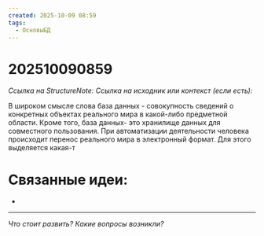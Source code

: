 ```yaml
---
created: 2025-10-09 08:59
tags:
  - ОсновыБД
---
```

# 202510090859
*Ссылка на StructureNote:*
*Ссылка на исходник или контекст (если есть):* 

В широком смысле слова база данных - совокупность сведений о конкретных объектах реального мира в какой-либо предметной области.
Кроме того, база данных- это хранилище данных для совместного пользования.
При автоматизации деятельности человека происходит  перенос реального мира в электронный формат. Для этого выделяется какая-т
# Связанные идеи:
* 
---

*Что стоит развить? Какие вопросы возникли?*